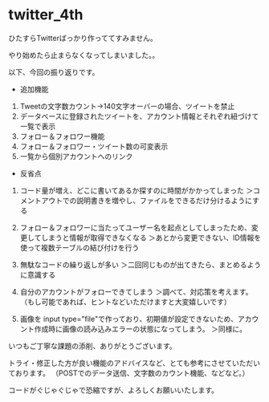 # twitter_4th

ひたすらTwitterばっかり作っててすみません。

やり始めたら止まらなくなってしまいました。。

以下、今回の振り返りです。

- 追加機能

1. Tweetの文字数カウント→140文字オーバーの場合、ツイートを禁止
2. データベースに登録されたツイートを、アカウント情報とそれぞれ紐づけて一覧で表示
3. フォロー＆フォロワー機能
4. フォロー＆フォロワー・ツイート数の可変表示
5. 一覧から個別アカウントへのリンク

- 反省点

1. コード量が増え、どこに書いてあるか探すのに時間がかかってしまった
＞コメントアウトでの説明書きを増やし、ファイルをできるだけ分けるようにする

2. フォロー＆フォロワーに当たってユーザー名を起点としてしまったため、変更してしまうと情報が取得できなくなる
＞あとから変更できない、ID情報を使って複数テーブルの結び付けを行う

3. 無駄なコードの繰り返しが多い
＞二回同じものが出てきたら、まとめるように意識する

4. 自分のアカウントがフォローできてしまう
＞調べて、対応策を考えます。（もし可能であれば、ヒントなどいただけますと大変嬉しいです）

5. 画像を input type="file"で作っており、初期値が設定できないため、アカウント作成時に画像の読み込みエラーの状態になってしまう。
＞同様に。


いつもご丁寧な課題の添削、ありがとうございます。

トライ・修正した方が良い機能のアドバイスなど、とても参考にさせていただいております。
（POSTでのデータ送信、文字数のカウント機能、などなど。）

コードがぐじゃぐじゃで恐縮ですが、よろしくお願いいたします。

